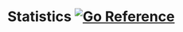 # Statistics [![Go Reference](https://pkg.go.dev/badge/github.com/fumin/stat.svg)](https://pkg.go.dev/github.com/fumin/stat)
